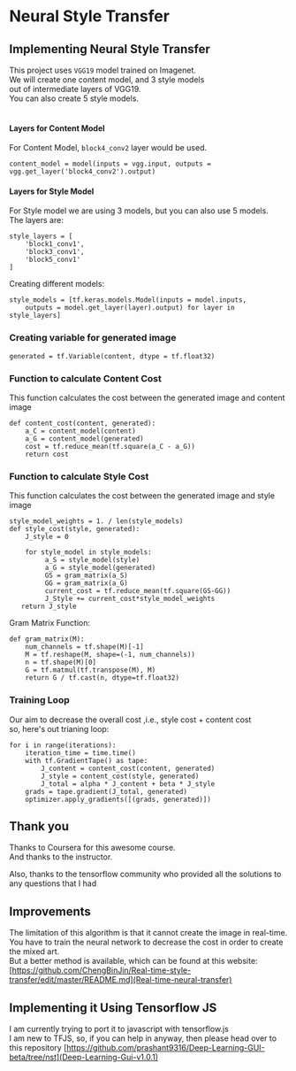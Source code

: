 # Neural Style Transfer

## Implementing Neural Style Transfer 
This project uses `VGG19` model trained on Imagenet.  
We will create one content model, and 3 style models   
out of intermediate layers of VGG19.  
You can also create 5 style models.  
<br>
#### Layers for Content Model
For Content Model, `block4_conv2` layer would be used.
```
content_model = model(inputs = vgg.input, outputs = vgg.get_layer('block4_conv2').output)
```
#### Layers for Style Model
For Style model we are using 3 models, but you can also use 5 models.   
The layers are:
```
style_layers = [
    'block1_conv1',
    'block3_conv1',
    'block5_conv1'
]
```
Creating different models:
```
style_models = [tf.keras.models.Model(inputs = model.inputs,
	outputs = model.get_layer(layer).output) for layer in style_layers]
```
### Creating variable for generated image
```
generated = tf.Variable(content, dtype = tf.float32)
```
### Function to calculate Content Cost
This function calculates the cost between the generated image and content image
```
def content_cost(content, generated):
    a_C = content_model(content)
    a_G = content_model(generated)
    cost = tf.reduce_mean(tf.square(a_C - a_G))
    return cost
```
### Function to calculate Style Cost
This function calculates the cost between the generated image and style image
```
style_model_weights = 1. / len(style_models)
def style_cost(style, generated):
    J_style = 0
    
    for style_model in style_models:
      	 a_S = style_model(style)
      	 a_G = style_model(generated)
      	 GS = gram_matrix(a_S)
      	 GG = gram_matrix(a_G)
      	 current_cost = tf.reduce_mean(tf.square(GS-GG))
      	 J_Style += current_cost*style_model_weights
   return J_style
```
Gram Matrix Function:
```
def gram_matrix(M):
    num_channels = tf.shape(M)[-1]
    M = tf.reshape(M, shape=(-1, num_channels))
    n = tf.shape(M)[0]
    G = tf.matmul(tf.transpose(M), M)
    return G / tf.cast(n, dtype=tf.float32)
```
### Training Loop
Our aim to decrease the overall cost ,i.e., style cost + content cost  
so, here's out trianing loop:
```
for i in range(iterations):
    iteration_time = time.time()
    with tf.GradientTape() as tape:
        J_content = content_cost(content, generated)
        J_style = content_cost(style, generated)
        J_total = alpha * J_content + beta * J_style
    grads = tape.gradient(J_total, generated)
    optimizer.apply_gradients([(grads, generated)])
```
## Thank you
Thanks to Coursera for this awesome course.  
And thanks to the instructor.  

Also, thanks to the tensorflow community who provided all the solutions to any questions that I had
## Improvements
The limitation of this algorithm is that it cannot create the image in real-time.   
You have to train the neural network to decrease the cost in order to create the mixed art.   
But a better method is available, which can be found at this website:[https://github.com/ChengBinJin/Real-time-style-transfer/edit/master/README.md](Real-time-neural-transfer)  

## Implementing it Using Tensorflow JS
I am currently trying to port it to javascript with tensorflow.js  
I am new to TFJS, so, if you can help in anyway, then please head over to   
this repository [https://github.com/prashant9316/Deep-Learning-GUI-beta/tree/nst](Deep-Learning-Gui-v1.0.1)  
